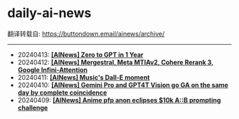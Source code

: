 # daily-ai-news

翻译转载自: https://buttondown.email/ainews/archive/

---
- 20240413: [**[AINews] Zero to GPT in 1 Year**](./docs/2024/ainews-zero-to-gpt-in-1-year_filtered_zh.md)
- 20240412: [**[AINews] Mergestral, Meta MTIAv2, Cohere Rerank 3, Google Infini-Attention**](./docs/2024/ainews-mergestral-meta-mtiav2-cohere-rerank-3_filtered_zh.md)
- 20240411: [**[AINews] Music's Dall-E moment**](./docs/2024/ainews-musics-dall-e-moment_filtered_zh.md)
- 20240410: [**[AINews] Gemini Pro and GPT4T Vision go GA on the same day by complete coincidence**](./docs/2024/ainews-gemini-pro-and-gpt4t-vision-go-ga-on-the_filtered_zh.md)
- 20240409: [**[AINews] Anime pfp anon eclipses $10k A::B prompting challenge**](./docs/2024/ainews-anime-pfp-anon-eclipses-10k-ab-prompting_filtered_zh.md)

